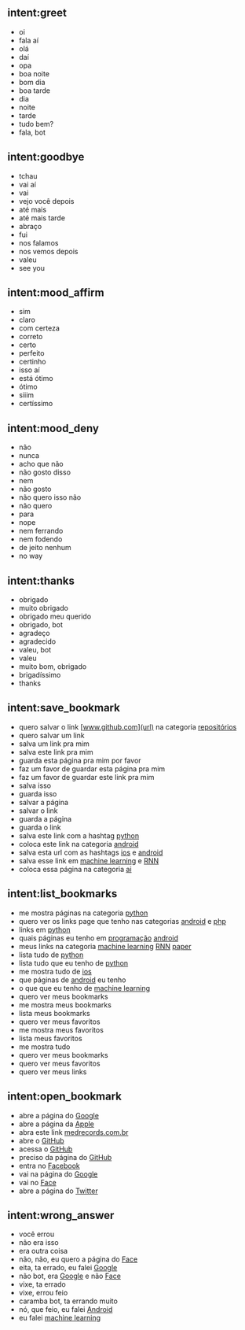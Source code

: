 ## intent:greet
- oi
- fala aí
- olá
- daí
- opa
- boa noite
- bom dia
- boa tarde
- dia
- noite
- tarde
- tudo bem?
- fala, bot

## intent:goodbye
- tchau
- vai aí
- vai
- vejo você depois
- até mais
- até mais tarde
- abraço
- fui
- nos falamos
- nos vemos depois
- valeu
- see you

## intent:mood_affirm
- sim
- claro
- com certeza
- correto
- certo
- perfeito
- certinho
- isso aí
- está ótimo
- ótimo
- siiim
- certíssimo

## intent:mood_deny
- não
- nunca
- acho que não
- não gosto disso
- nem
- não gosto
- não quero isso não
- não quero
- para
- nope
- nem ferrando
- nem fodendo
- de jeito nenhum
- no way

## intent:thanks
- obrigado
- muito obrigado
- obrigado meu querido
- obrigado, bot
- agradeço
- agradecido
- valeu, bot
- valeu
- muito bom, obrigado
- brigadíssimo
- thanks

## intent:save_bookmark
- quero salvar o link [www.github.com](url) na categoria [repositórios](field)
- quero salvar um link
- salva um link pra mim
- salva este link pra mim
- guarda esta página pra mim por favor
- faz um favor de guardar esta página pra mim
- faz um favor de guardar este link pra mim
- salva isso
- guarda isso
- salvar a página 
- salvar o link
- guarda a página
- guarda o link
- salva este link com a hashtag [python](field)
- coloca este link na categoria [android](field)
- salva esta url com as hashtags [ios](field) e [android](field)
- salva esse link em [machine learning](field) e [RNN](field)
- coloca essa página na categoria [ai](field)

## intent:list_bookmarks
- me mostra páginas na categoria [python](field)
- quero ver os links page que tenho nas categorias [android](field) e [php](field)
- links em [python](field)
- quais páginas eu tenho em [programação](field) [android](field)
- meus links na categoria [machine learning](field) [RNN](field) [paper](field)
- lista tudo de [python](field)
- lista tudo que eu tenho de [python](field)
- me mostra tudo de [ios](field)
- que páginas de [android](field) eu tenho 
- o que que eu tenho de [machine learning](field)
- quero ver meus bookmarks
- me mostra meus bookmarks
- lista meus bookmarks
- quero ver meus favoritos
- me mostra meus favoritos
- lista meus favoritos
- me mostra tudo
- quero ver meus bookmarks
- quero ver meus favoritos
- quero ver meus links

## intent:open_bookmark
- abre a página do [Google](page)
- abre a página da [Apple](page)
- abra este link [medrecords.com.br](url)
- abre o [GitHub](page)
- acessa o [GitHub](page)
- preciso da página do [GitHub](page)
- entra no [Facebook](page)
- vai na página do [Google](page)
- vai no [Face](page:Facebook)
- abre a página do [Twitter](page)

## intent:wrong_answer
- você errou
- não era isso
- era outra coisa
- não, não, eu quero a página do [Face](page:Facebook)
- eita, ta errado, eu falei [Google](page)
- não bot, era [Google](page) e não [Face](page:Facebook)
- vixe, ta errado
- vixe, errou feio
- caramba bot, ta errando muito
- nó, que feio, eu falei [Android](field)
- eu falei [machine learning](field)